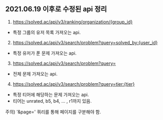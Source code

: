 ## 2021.06.19 이후로 수정된 api 정리
1. https://solved.ac/api/v3/ranking/organization/{group_id}
- 특정 그룹의 유저 목록 가져오는 api.

2. https://solved.ac/api/v3/search/problem?query=solved_by:{user_id}
- 특정 유저가 푼 문제 가져오는 api.

3. https://solved.ac/api/v3/search/problem?query=
- 전체 문제 가져오는 api.

4. https://solved.ac/api/v3/search/problem?query=tier:{tier}
- 특정 티어에 해당하는 문제 가져오는 api.
- 티어는 unrated, b5, b4, ... , r1까지 있음.

주의) '&page=' 쿼리를 통해 페이지를 구분해야 함.
